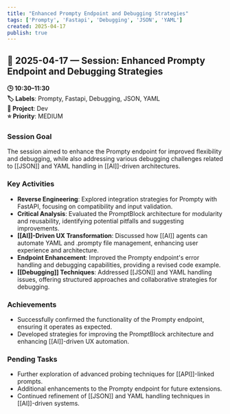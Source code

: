 ```yaml
---
title: "Enhanced Prompty Endpoint and Debugging Strategies"
tags: ['Prompty', 'Fastapi', 'Debugging', 'JSON', 'YAML']
created: 2025-04-17
publish: true
---
```


## 📅 2025-04-17 — Session: Enhanced Prompty Endpoint and Debugging Strategies

**🕒 10:30–11:30**  
**🏷️ Labels**: Prompty, Fastapi, Debugging, JSON, YAML  
**📂 Project**: Dev  
**⭐ Priority**: MEDIUM  


### Session Goal
The session aimed to enhance the Prompty endpoint for improved flexibility and debugging, while also addressing various debugging challenges related to [[JSON]] and YAML handling in [[AI]]-driven architectures.

### Key Activities
- **Reverse Engineering**: Explored integration strategies for Prompty with FastAPI, focusing on compatibility and input validation.
- **Critical Analysis**: Evaluated the PromptBlock architecture for modularity and reusability, identifying potential pitfalls and suggesting improvements.
- **[[AI]]-Driven UX Transformation**: Discussed how [[AI]] agents can automate YAML and .prompty file management, enhancing user experience and architecture.
- **Endpoint Enhancement**: Improved the Prompty endpoint's error handling and debugging capabilities, providing a revised code example.
- **[[Debugging]] Techniques**: Addressed [[JSON]] and YAML handling issues, offering structured approaches and collaborative strategies for debugging.

### Achievements
- Successfully confirmed the functionality of the Prompty endpoint, ensuring it operates as expected.
- Developed strategies for improving the PromptBlock architecture and enhancing [[AI]]-driven UX automation.

### Pending Tasks
- Further exploration of advanced probing techniques for [[API]]-linked prompts.
- Additional enhancements to the Prompty endpoint for future extensions.
- Continued refinement of [[JSON]] and YAML handling techniques in [[AI]]-driven systems.

